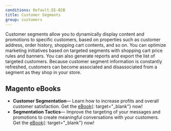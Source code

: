 ```yaml
---
conditions: Default.EE-B2B
title: Customer Segments
group: customers
---
```


Customer segments allow you to dynamically display content and promotions to specific customers, based on properties such as customer address, order history, shopping cart contents, and so on. You can optimize marketing initiatives based on targeted segments with shopping cart price rules and banners. You can also generate reports and export the list of targeted customers. Because customer segment information is constantly refreshed, customers can become associated and disassociated from a segment as they shop in your store.

## Magento eBooks

* **Customer Segmentation**— Learn how to increase profits and overall customer satisfaction. Get the [eBook][1]{: target="_blank"} now!
* **Segmentation Tactics**— Improve the targeting of your messages and promotions to create meaningful conversations with your customers. Get the [eBook][2]{: target="_blank"} now!

[1]: https://magento.com/resources/identifying-your-most-profitable-customers-introduction-customer-segmentation
[2]: https://magento.com/resources/3-segmentation-tactics-ignite-conversion
